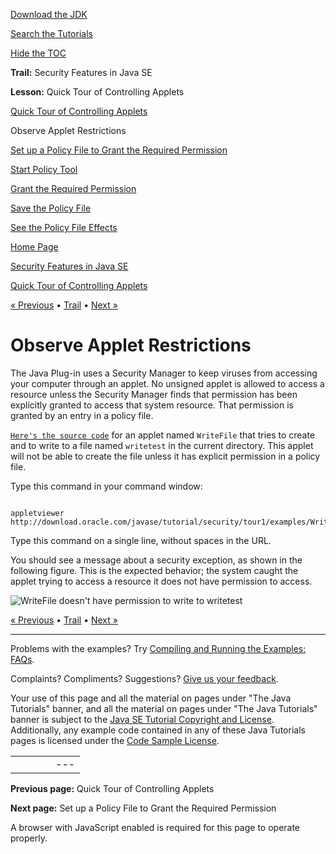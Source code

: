 [Download
the JDK](http://java.sun.com/javase/6/download.jsp)
  
[Search the
Tutorials](../../search.html)
  
[Hide the TOC](javascript:toggleLeft())

**Trail:** Security Features in Java SE
  
**Lesson:** Quick Tour of Controlling Applets

[Quick Tour of Controlling Applets](index.html)

Observe Applet Restrictions

[Set up a Policy File to Grant the Required Permission](step2.html)

[Start Policy Tool](wstep1.html)

[Grant the Required Permission](wstep2.html)

[Save the Policy File](wstep3.html)

[See the Policy File Effects](step3.html)

[Home Page](../../index.html)
>
[Security Features in Java SE](../index.html)
>
[Quick Tour of Controlling Applets](index.html)

[« Previous](index.html) • [Trail](../TOC.html) • [Next »](step2.html)

# Observe Applet Restrictions

The Java Plug-in uses a Security Manager to keep viruses
from accessing your computer through an applet. No unsigned
applet is allowed to access a resource unless the Security
Manager finds that permission has been explicitly granted to
access that system resource. That permission is granted by an
entry in a policy file.

[`Here's the source code`](examples/WriteFile.java) for an applet named `WriteFile` that tries to create and
to write to a file named `writetest` in the current directory.
This applet will not be able to create the file
unless it has explicit permission in a policy file.

Type this command in your command window:

```

appletviewer http://download.oracle.com/javase/tutorial/security/tour1/examples/WriteFile.html

```

Type this command on a single line, without spaces in the URL.

You should see a message about a security exception,
as shown in the following figure. This is the expected
behavior; the system caught the applet trying to access a resource it does not have permission to access.

![WriteFile doesn't have permission to write to writetest](../../figures/security/step1.gif)

[« Previous](index.html)
•
[Trail](../TOC.html)
•
[Next »](step2.html)

---

Problems with the examples? Try [Compiling and Running
the Examples: FAQs](../../information/run-examples.html).
  
Complaints? Compliments? Suggestions? [Give
us your feedback](http://download.oracle.com/javase/feedback.html).

Your use of this page and all the material on pages under "The Java Tutorials" banner,
and all the material on pages under "The Java Tutorials" banner is subject to the [Java SE Tutorial Copyright
and License](../../information/license.html).
Additionally, any example code contained in any of these Java
Tutorials pages is licensed under the
[Code
Sample License](http://developers.sun.com/license/berkeley_license.html).

|  |  |  |  |  |
| --- | --- | --- | --- | --- |
| |  |  | | --- | --- | | duke image | Oracle logo | | [About Oracle](http://www.oracle.com/us/corporate/index.html) | [Oracle Technology Network](http://www.oracle.com/technology/index.html) | [Terms of Service](https://www.samplecode.oracle.com/servlets/CompulsoryClickThrough?type=TermsOfService) | Copyright © 1995, 2011 Oracle and/or its affiliates. All rights reserved. |

**Previous page:** Quick Tour of Controlling Applets
  
**Next page:** Set up a Policy File to Grant the Required Permission




A browser with JavaScript enabled is required for this page to operate properly.